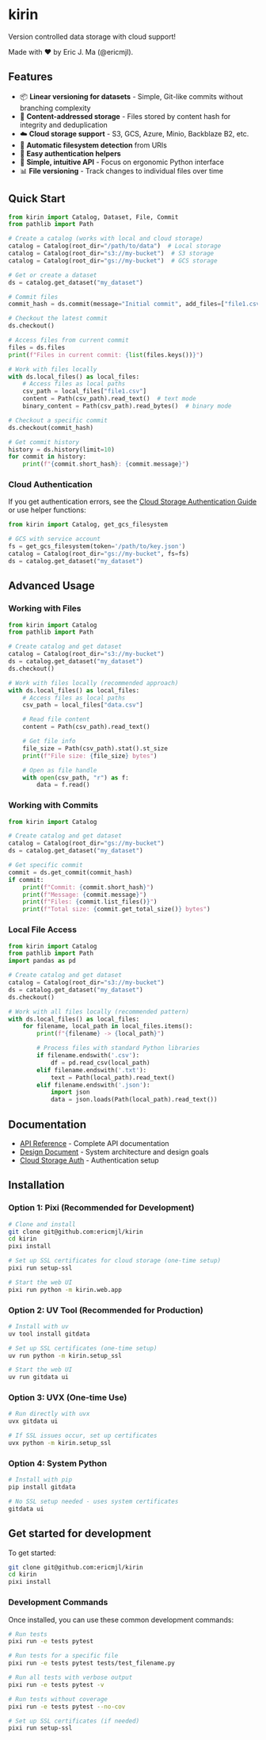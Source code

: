 # kirin

Version controlled data storage with cloud support!

Made with ❤️ by Eric J. Ma (@ericmjl).

## Features

- 📦 **Linear versioning for datasets** - Simple, Git-like commits without branching
  complexity
- 🔗 **Content-addressed storage** - Files stored by content hash for integrity and
  deduplication
- ☁️ **Cloud storage support** - S3, GCS, Azure, Minio, Backblaze B2, etc.
- 🔄 **Automatic filesystem detection** from URIs
- 🔐 **Easy authentication helpers**
- 🚀 **Simple, intuitive API** - Focus on ergonomic Python interface
- 📊 **File versioning** - Track changes to individual files over time

## Quick Start

```python
from kirin import Catalog, Dataset, File, Commit
from pathlib import Path

# Create a catalog (works with local and cloud storage)
catalog = Catalog(root_dir="/path/to/data")  # Local storage
catalog = Catalog(root_dir="s3://my-bucket")  # S3 storage
catalog = Catalog(root_dir="gs://my-bucket")  # GCS storage

# Get or create a dataset
ds = catalog.get_dataset("my_dataset")

# Commit files
commit_hash = ds.commit(message="Initial commit", add_files=["file1.csv"])

# Checkout the latest commit
ds.checkout()

# Access files from current commit
files = ds.files
print(f"Files in current commit: {list(files.keys())}")

# Work with files locally
with ds.local_files() as local_files:
    # Access files as local paths
    csv_path = local_files["file1.csv"]
    content = Path(csv_path).read_text()  # text mode
    binary_content = Path(csv_path).read_bytes()  # binary mode

# Checkout a specific commit
ds.checkout(commit_hash)

# Get commit history
history = ds.history(limit=10)
for commit in history:
    print(f"{commit.short_hash}: {commit.message}")
```

### Cloud Authentication

If you get authentication errors, see the [Cloud Storage Authentication
Guide](docs/cloud-storage-auth.md) or use helper functions:

```python
from kirin import Catalog, get_gcs_filesystem

# GCS with service account
fs = get_gcs_filesystem(token='/path/to/key.json')
catalog = Catalog(root_dir="gs://my-bucket", fs=fs)
ds = catalog.get_dataset("my_dataset")
```

## Advanced Usage

### Working with Files

```python
from kirin import Catalog
from pathlib import Path

# Create catalog and get dataset
catalog = Catalog(root_dir="s3://my-bucket")
ds = catalog.get_dataset("my_dataset")
ds.checkout()

# Work with files locally (recommended approach)
with ds.local_files() as local_files:
    # Access files as local paths
    csv_path = local_files["data.csv"]

    # Read file content
    content = Path(csv_path).read_text()

    # Get file info
    file_size = Path(csv_path).stat().st_size
    print(f"File size: {file_size} bytes")

    # Open as file handle
    with open(csv_path, "r") as f:
        data = f.read()
```

### Working with Commits

```python
from kirin import Catalog

# Create catalog and get dataset
catalog = Catalog(root_dir="gs://my-bucket")
ds = catalog.get_dataset("my_dataset")

# Get specific commit
commit = ds.get_commit(commit_hash)
if commit:
    print(f"Commit: {commit.short_hash}")
    print(f"Message: {commit.message}")
    print(f"Files: {commit.list_files()}")
    print(f"Total size: {commit.get_total_size()} bytes")
```

### Local File Access

```python
from kirin import Catalog
from pathlib import Path
import pandas as pd

# Create catalog and get dataset
catalog = Catalog(root_dir="s3://my-bucket")
ds = catalog.get_dataset("my_dataset")
ds.checkout()

# Work with all files locally (recommended pattern)
with ds.local_files() as local_files:
    for filename, local_path in local_files.items():
        print(f"{filename} -> {local_path}")

        # Process files with standard Python libraries
        if filename.endswith('.csv'):
            df = pd.read_csv(local_path)
        elif filename.endswith('.txt'):
            text = Path(local_path).read_text()
        elif filename.endswith('.json'):
            import json
            data = json.loads(Path(local_path).read_text())
```

## Documentation

- [API Reference](docs/api.md) - Complete API documentation
- [Design Document](docs/design.md) - System architecture and design goals
- [Cloud Storage Auth](docs/cloud-storage-auth.md) - Authentication setup

## Installation

### Option 1: Pixi (Recommended for Development)

```bash
# Clone and install
git clone git@github.com:ericmjl/kirin
cd kirin
pixi install

# Set up SSL certificates for cloud storage (one-time setup)
pixi run setup-ssl

# Start the web UI
pixi run python -m kirin.web.app
```

### Option 2: UV Tool (Recommended for Production)

```bash
# Install with uv
uv tool install gitdata

# Set up SSL certificates (one-time setup)
uv run python -m kirin.setup_ssl

# Start the web UI
uv run gitdata ui
```

### Option 3: UVX (One-time Use)

```bash
# Run directly with uvx
uvx gitdata ui

# If SSL issues occur, set up certificates
uvx python -m kirin.setup_ssl
```

### Option 4: System Python

```bash
# Install with pip
pip install gitdata

# No SSL setup needed - uses system certificates
gitdata ui
```

## Get started for development

To get started:

```bash
git clone git@github.com:ericmjl/kirin
cd kirin
pixi install
```

### Development Commands

Once installed, you can use these common development commands:

```bash
# Run tests
pixi run -e tests pytest

# Run tests for a specific file
pixi run -e tests pytest tests/test_filename.py

# Run all tests with verbose output
pixi run -e tests pytest -v

# Run tests without coverage
pixi run -e tests pytest --no-cov

# Set up SSL certificates (if needed)
pixi run setup-ssl
```
